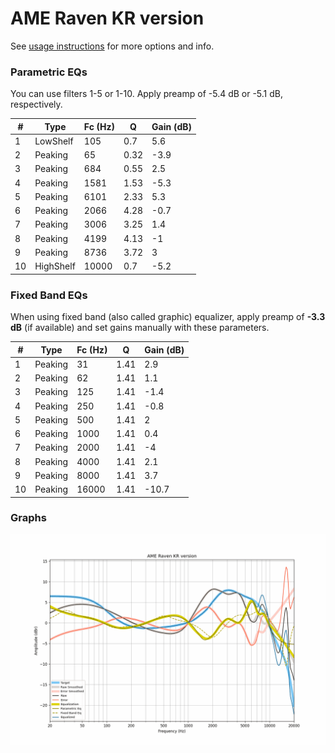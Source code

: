 # AME Raven KR version
See [usage instructions](https://github.com/jaakkopasanen/AutoEq#usage) for more options and info.

### Parametric EQs
You can use filters 1-5 or 1-10. Apply preamp of -5.4 dB or -5.1 dB, respectively.

|   # | Type      |   Fc (Hz) |    Q |   Gain (dB) |
|-----|-----------|-----------|------|-------------|
|   1 | LowShelf  |       105 | 0.7  |         5.6 |
|   2 | Peaking   |        65 | 0.32 |        -3.9 |
|   3 | Peaking   |       684 | 0.55 |         2.5 |
|   4 | Peaking   |      1581 | 1.53 |        -5.3 |
|   5 | Peaking   |      6101 | 2.33 |         5.3 |
|   6 | Peaking   |      2066 | 4.28 |        -0.7 |
|   7 | Peaking   |      3006 | 3.25 |         1.4 |
|   8 | Peaking   |      4199 | 4.13 |        -1   |
|   9 | Peaking   |      8736 | 3.72 |         3   |
|  10 | HighShelf |     10000 | 0.7  |        -5.2 |

### Fixed Band EQs
When using fixed band (also called graphic) equalizer, apply preamp of **-3.3 dB** (if available) and set gains manually with these parameters.

|   # | Type    |   Fc (Hz) |    Q |   Gain (dB) |
|-----|---------|-----------|------|-------------|
|   1 | Peaking |        31 | 1.41 |         2.9 |
|   2 | Peaking |        62 | 1.41 |         1.1 |
|   3 | Peaking |       125 | 1.41 |        -1.4 |
|   4 | Peaking |       250 | 1.41 |        -0.8 |
|   5 | Peaking |       500 | 1.41 |         2   |
|   6 | Peaking |      1000 | 1.41 |         0.4 |
|   7 | Peaking |      2000 | 1.41 |        -4   |
|   8 | Peaking |      4000 | 1.41 |         2.1 |
|   9 | Peaking |      8000 | 1.41 |         3.7 |
|  10 | Peaking |     16000 | 1.41 |       -10.7 |

### Graphs
![](./AME%20Raven%20KR%20version.png)
